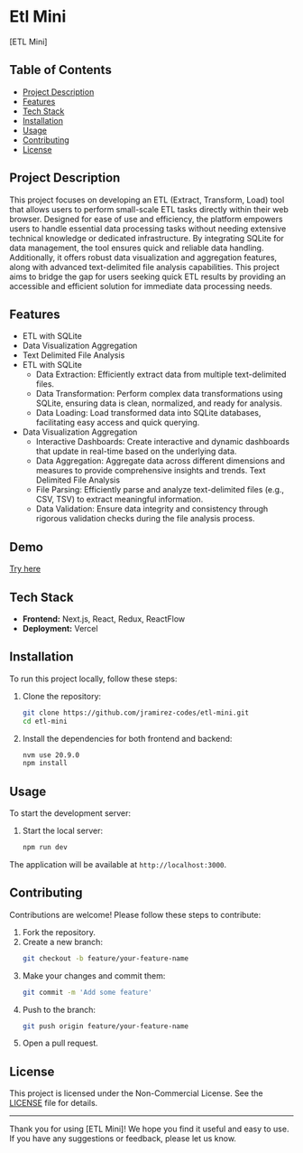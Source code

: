 # Etl Mini

[ETL Mini]

## Table of Contents
- [Project Description](#project-description)
- [Features](#features)
- [Tech Stack](#tech-stack)
- [Installation](#installation)
- [Usage](#usage)
- [Contributing](#contributing)
- [License](#license)

## Project Description
This project focuses on developing an ETL (Extract, Transform, Load) tool that allows users to perform small-scale ETL tasks directly within their web browser. Designed for ease of use and efficiency, the platform empowers users to handle essential data processing tasks without needing extensive technical knowledge or dedicated infrastructure. By integrating SQLite for data management, the tool ensures quick and reliable data handling. Additionally, it offers robust data visualization and aggregation features, along with advanced text-delimited file analysis capabilities. This project aims to bridge the gap for users seeking quick ETL results by providing an accessible and efficient solution for immediate data processing needs.

## Features
- ETL with SQLite
- Data Visualization Aggregation
- Text Delimited File Analysis
- ETL with SQLite
  - Data Extraction: Efficiently extract data from multiple text-delimited files.
  - Data Transformation: Perform complex data transformations using SQLite, ensuring data is clean, normalized, and ready for analysis.
  - Data Loading: Load transformed data into SQLite databases, facilitating easy access and quick querying.
- Data Visualization Aggregation
  - Interactive Dashboards: Create interactive and dynamic dashboards that update in real-time based on the underlying data.
  - Data Aggregation: Aggregate data across different dimensions and measures to provide comprehensive insights and trends.
Text Delimited File Analysis
  - File Parsing: Efficiently parse and analyze text-delimited files (e.g., CSV, TSV) to extract meaningful information.
  - Data Validation: Ensure data integrity and consistency through rigorous validation checks during the file analysis process.

## Demo
[Try here](https://vercel.com/jordansramirezs-projects/etl-mini)

## Tech Stack
- **Frontend:** Next.js, React, Redux, ReactFlow
- **Deployment:** Vercel

## Installation
To run this project locally, follow these steps:

1. Clone the repository:
    ```bash
    git clone https://github.com/jramirez-codes/etl-mini.git
    cd etl-mini
    ```

2. Install the dependencies for both frontend and backend:
    ```bash
    nvm use 20.9.0
    npm install
    ```

## Usage
To start the development server:

1. Start the local server:
    ```bash
    npm run dev
    ```

The application will be available at `http://localhost:3000`.

## Contributing
Contributions are welcome! Please follow these steps to contribute:

1. Fork the repository.
2. Create a new branch:
    ```bash
    git checkout -b feature/your-feature-name
    ```
3. Make your changes and commit them:
    ```bash
    git commit -m 'Add some feature'
    ```
4. Push to the branch:
    ```bash
    git push origin feature/your-feature-name
    ```
5. Open a pull request.


## License
This project is licensed under the Non-Commercial License. See the [LICENSE](./LICENSE) file for details.

---

Thank you for using [ETL Mini]! We hope you find it useful and easy to use. If you have any suggestions or feedback, please let us know.
